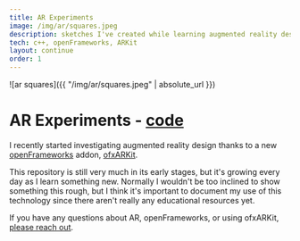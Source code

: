 ```yaml
---
title: AR Experiments
image: /img/ar/squares.jpeg
description: sketches I've created while learning augmented reality design
tech: c++, openFrameworks, ARKit
layout: continue
order: 1
---
```


![ar squares]({{ "/img/ar/squares.jpeg" | absolute_url }})

# AR Experiments - [code](https://github.com/touchRED/ar-experiments)

I recently started investigating augmented reality design thanks to a new [openFrameworks](http://openframeworks.cc/) addon, [ofxARKit](https://github.com/sortofsleepy/ofxARKit).

This repository is still very much in its early stages, but it's growing every day as I learn something new. Normally I wouldn't be too inclined to show something this rough, but I think it's important to document my use of this technology since there aren't really any educational resources yet.

If you have any questions about AR, openFrameworks, or using ofxARKit, [please reach out](mailto:mail@ctrotter.co).

<br>
<br>
<br>
<br>
